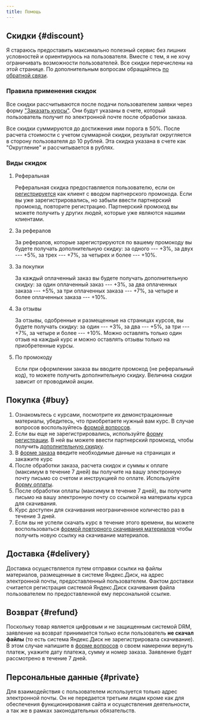 ```yaml
---
title: Помощь
---
```


## Скидки {#discount}

Я стараюсь предоставить максимально полезный сервис без лишних
условностей и ориентируюсь на пользователя.  Вместе с тем, я не хочу
ограничивать возможности пользователей.  Все скидки перечислены на
этой странице.  По дополнительным вопросам обращайтесь [по обратной
связи](/feedback.html#feedback).

### Правила применения скидок

Все скидки рассчитываются после подачи пользователем заявки через
форму ["Заказать курсы"](/feedback.html#order_courses).  Они будут
указаны в счете, который пользователь получит по электронной почте
после обработки заказа.

Все скидки суммируются до достижения ими порога в 50%.  После расчета
стоимости с учетом суммарной скидки, результат округляется в сторону
пользователя до 10 рублей.  Эта скидка указана в счете как
"Округление" и рассчитывается в рублях.

### Виды скидок

1. Реферальная

   Реферальная скидка предоставляется пользователю, если он
   [регистрируется](/feedback.html#submit) как клиент с вводом
   партнерского промокода.  Если вы уже зарегистрировались, но забыли
   ввести партнерский промокод, повторите регистрацию.  Партнерский
   промокод вы можете получить у других людей, которые уже являются
   нашими клиентами.

2. За рефералов

   За рефералов, которые зарегистрируются по вашему промокоду вы
   будете получать дополнительную скидку: за одного --- +3%, за двух
   --- +5%, за трех --- +7%, за четырех и более --- +10%.

3. За покупки

   За каждый оплаченный заказ вы будете получать дополнительную
   скидку: за один оплаченный заказ --- +3%, за два оплаченных заказа
   --- +5%, за три оплаченных заказа --- +7%, за четыре и более
   оплаченных заказа --- +10%.

4. За отзывы

   За отзывы, одобренные и размещенные на страницах курсов, вы будете
   получать скидку: за один --- +3%, за два --- +5%, за три --- +7%,
   за четыре и более --- +10%.  Можно оставлять только один отзыв на
   каждый курс и можно оставлять отзывы только на приобретенные курсы.

5. По промокоду

   Если при оформлении заказа вы вводите промокод (не реферальный
   код), то можете получить дополнительную скидку.  Величина скидки
   зависит от проводимой акции.

## Покупка {#buy}

1. Ознакомьтесь с курсами, посмотрите их демонстрационные материалы,
   убедитесь, что приобретаете нужный вам курс.  В случае вопросов
   воспользуйтесь [формой вопросов](/feedback.html#other).
2. Если вы еще не зарегистрировались, используйте [форму
   регистрации](/feedback.html#submit).  В ней вы можете ввести
   партнерский промокод, чтобы получить [дополнительную
   скидку](#discounts).
3. В [форме заказа](/feedback.html#order_courses) введите необходимые
   данные на страницах и закажите курс
4. После обработки заказа, расчета скидок и суммы к оплате (максимум в
   течение 7 дней) вы получите на вашу электронную почту письмо со
   счетом и инструкцией по оплате.  Используйте [форму
   оплаты](/feedback.html#payment).
5. После обработки оплаты (максимум в течение 7 дней), вы получите
   письмо на вашу электронную почту со ссылкой на материалы курса для
   скачивания.
6. Курс доступен для скачивания неограниченное количество раз в
   течение 3 дней.
7. Если вы не успели скачать курс в течение этого времени, вы можете
   воспользоваться [формой повторного скачивания
   материалов](/feedback.html#get_again) чтобы получить новую ссылку
   на скачивание материалов.

## Доставка {#delivery}

Доставка осуществляется путем отправки ссылки на файлы материалов,
размещенные в системе Яндекс.Диск, на адрес электронной почты,
предоставленный пользователем.  Фактом доставки считается регистрация
системой Яндекс.Диск скачивания файла пользователем по предоставленной
ему персональной ссылке.

## Возврат {#refund}

Поскольку товар является цифровым и не защищенным системой DRM,
заявление на возврат принимается только если пользователь **не скачал
файлы** (то есть система Яндекс.Диск не зарегистрировала скачивание).
В этом случае напишите в [форме вопросов](/feedback.html#other) о
своем намерении вернуть платеж, укажите дату платежа, сумму и номер
заказа.  Заявление будет рассмотрено в течение 7 дней.

## Персональные данные {#private}

Для взаимодействия с пользователем используется только адрес
электронной почты.  Он не передается третьим лицам кроме как для
обеспечения функционирования сайта и осуществления деятельности, а так
же в рамках законодательных обязательств.
